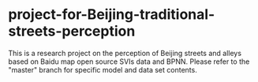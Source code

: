 # project-for-Beijing-traditional-streets-perception

This is a research project on the perception of Beijing streets and alleys based on Baidu map open source SVIs data and BPNN. Please refer to the "master" branch for specific model and data set contents.

